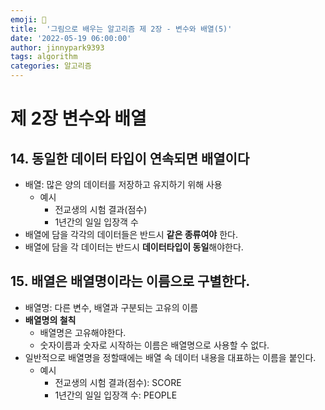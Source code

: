 ```yaml
---
emoji: 🤖
title:  '그림으로 배우는 알고리즘 제 2장 - 변수와 배열(5)'
date: '2022-05-19 06:00:00'
author: jinnypark9393
tags: algorithm
categories: 알고리즘
---
```


# 제 2장 변수와 배열

## 14. 동일한 데이터 타입이 연속되면 배열이다

- 배열: 많은 양의 데이터를 저장하고 유지하기 위해 사용
    - 예시
        - 전교생의 시험 결과(점수)
        - 1년간의 일일 입장객 수
- 배열에 담을 각각의 데이터들은 반드시 **같은 종류여야** 한다.
- 배열에 담을 각 데이터는 반드시 **데이터타입이 동일**해야한다.

## 15. 배열은 배열명이라는 이름으로 구별한다.

- 배열명: 다른 변수, 배열과 구분되는 고유의 이름
- **배열명의 철칙**
    - 배열명은 고유해야한다.
    - 숫자이름과 숫자로 시작하는 이름은 배열명으로 사용할 수 없다.
- 일반적으로 배열명을 정할때에는 배열 속 데이터 내용을 대표하는 이름을 붙인다.
    - 예시
        - 전교생의 시험 결과(점수): SCORE
        - 1년간의 일일 입장객 수: PEOPLE
  
<br/>